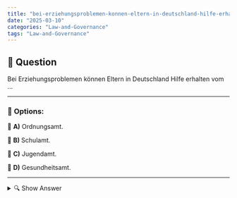 ```yaml
---
title: "bei-erziehungsproblemen-konnen-eltern-in-deutschland-hilfe-erhalten-vom-…"
date: "2025-03-10"
categories: "Law-and-Governance"
tags: "Law-and-Governance"
---
```


## 📌 **Question**

Bei Erziehungsproblemen können Eltern in Deutschland Hilfe erhalten vom …



---

### 📝 **Options:**

🔘 **A)** Ordnungsamt.

🔘 **B)** Schulamt.

🔘 **C)** Jugendamt.

🔘 **D)** Gesundheitsamt.

---

<details>
  <summary>🔍 Show Answer</summary>

  <p>
💡  <b>Correct Answer:</b>  c
  </p>
  <p>
    📖<b>Explanation:</b>
    In Deutschland stehen Eltern bei Erziehungsproblemen verschiedene Behörden zur Verfügung, die Unterstützung bieten können. Das **Ordnungsamt** kümmert sich um öffentliche Ordnung und Sicherheit, während das **Schulamt** für schulische Angelegenheiten zuständig ist. Das **Jugendamt** hingegen spezialisiert sich auf die Kinder- und Jugendhilfe und bietet Beratung sowie Hilfsangebote bei Erziehungsfragen. Das **Gesundheitsamt** befasst sich mit öffentlichen Gesundheitsdiensten. Verständnis der Zuständigkeiten dieser Ämter hilft Eltern, die richtige Unterstützung für ihre Erziehungsprobleme zu finden.
  </p>
</details>
